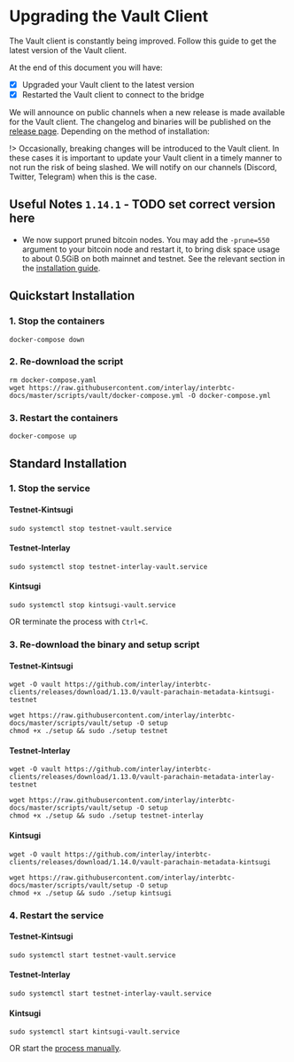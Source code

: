 # Upgrading the Vault Client

The Vault client is constantly being improved. Follow this guide to get the latest version of the Vault client.

At the end of this document you will have:

- [x] Upgraded your Vault client to the latest version
- [x] Restarted the Vault client to connect to the bridge

We will announce on public channels when a new release is made available for the Vault client. The changelog and binaries will be published on the [release page](https://github.com/interlay/interbtc-clients/releases). Depending on the method of installation:

!> Occasionally, breaking changes will be introduced to the Vault client. In these cases it is important to update your Vault client in a timely manner to not run the risk of being slashed. We will notify on our channels (Discord, Twitter, Telegram) when this is the case.

## Useful Notes `1.14.1` - TODO set correct version here
 - We now support pruned bitcoin nodes. You may add the `-prune=550` argument to your bitcoin node and restart it, to bring disk space usage to about 0.5GiB on both mainnet and testnet. See the relevant section in the [installation guide](vault/installation.md#_2-start-the-bitcoin-node).

## Quickstart Installation

### 1. Stop the containers

```shell
docker-compose down
```

### 2. Re-download the script

```shell
rm docker-compose.yaml
wget https://raw.githubusercontent.com/interlay/interbtc-docs/master/scripts/vault/docker-compose.yml -O docker-compose.yml
```

### 3. Restart the containers

```shell
docker-compose up
```

## Standard Installation

### 1. Stop the service

<!-- tabs:start -->

#### **Testnet-Kintsugi**

```shell
sudo systemctl stop testnet-vault.service
```


#### **Testnet-Interlay**

```shell
sudo systemctl stop testnet-interlay-vault.service
```

#### **Kintsugi**

```shell
sudo systemctl stop kintsugi-vault.service
```

<!-- tabs:end -->


OR terminate the process with `Ctrl+C`.

### 3. Re-download the binary and setup script

<!-- tabs:start -->

#### **Testnet-Kintsugi**

```shell
wget -O vault https://github.com/interlay/interbtc-clients/releases/download/1.13.0/vault-parachain-metadata-kintsugi-testnet

wget https://raw.githubusercontent.com/interlay/interbtc-docs/master/scripts/vault/setup -O setup
chmod +x ./setup && sudo ./setup testnet
```

#### **Testnet-Interlay**

```shell
wget -O vault https://github.com/interlay/interbtc-clients/releases/download/1.13.0/vault-parachain-metadata-interlay-testnet

wget https://raw.githubusercontent.com/interlay/interbtc-docs/master/scripts/vault/setup -O setup
chmod +x ./setup && sudo ./setup testnet-interlay
```

#### **Kintsugi**

```shell
wget -O vault https://github.com/interlay/interbtc-clients/releases/download/1.14.0/vault-parachain-metadata-kintsugi

wget https://raw.githubusercontent.com/interlay/interbtc-docs/master/scripts/vault/setup -O setup
chmod +x ./setup && sudo ./setup kintsugi
```

<!-- tabs:end -->

### 4. Restart the service

<!-- tabs:start -->

#### **Testnet-Kintsugi**

```shell
sudo systemctl start testnet-vault.service
```

#### **Testnet-Interlay**

```shell
sudo systemctl start testnet-interlay-vault.service
```

#### **Kintsugi**

```shell
sudo systemctl start kintsugi-vault.service
```

<!-- tabs:end -->

OR start the [process manually](vault/installation?id=_5-start-the-vault-client).
